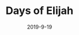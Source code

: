 ---
title: Days of Elijah
date: "2019-9-19"
categories: "deepen"
type: songs
link: https://open.spotify.com/track/4XQjqlmEKPGOUcxupJj8hH
---